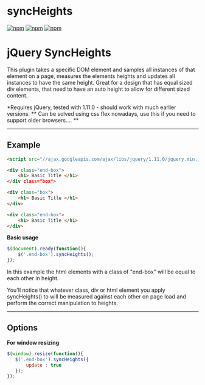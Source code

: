 syncHeights
===========
[![npm](https://img.shields.io/npm/dm/sync-heights.svg)]()
[![npm](https://img.shields.io/npm/dt/sync-heights.svg)]()
[![npm](https://img.shields.io/npm/v/sync-heights.svg)]()
# jQuery SyncHeights 
This plugin takes a specific DOM element and samples all instances of that element on a page, measures the elements heights and updates all instances to have the same height. 
Great for a design that has equal sized div elements, that need to have an auto height to allow for different sized content.

*Requires jQuery, tested with 1.11.0 - should work with much earlier versions.
** Can be solved using css flex nowadays, use this if you need to support older browsers.... **

--------------------
Example
--------------------

``` html
<script src="//ajax.googleapis.com/ajax/libs/jquery/1.11.0/jquery.min.js" ></script>

<div class="end-box">
	<h1> Basic Title </h1>
</div class="box">

<div class="box">
	<h1> Basic Title </h1>
</div>

<div class="end-box">
	<h1> Basic Title </h1>
</div>
```
<b> Basic usage </b>

```javascript
$(document).ready(function(){	
    $('.end-box').syncHeights();		
});
```

<p>In this example the html elements with a class of "end-box" will be equal to each other in height.</p>
<p>You'll notice that whatever class, div or html element you apply syncHeights() to will be measured against each other on page load and perform the correct manipulation to heights.</p>

--------------------
Options
--------------------

<b> For window resizing </b>
```javascript
$(window).resize(function(){
   $('.end-box').syncHeights({
       update : true
   });
});	
```
